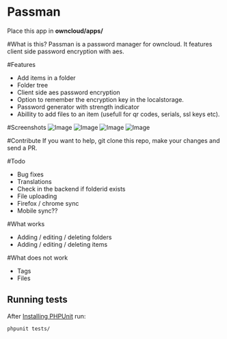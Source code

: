 # Passman
Place this app in **owncloud/apps/**

#What is this?
Passman is a password manager for owncloud.
It features client side password encryption with aes.

#Features
- Add items in a folder
- Folder tree
- Client side aes password encryption
- Option to remember the encryption key in the localstorage.
- Password generator with strength indicator
- Abillity to add files to an item (usefull for qr codes, serials, ssl keys etc).

#Screenshots
![Image](http://puu.sh/9NZUY/18d04fcb48.png)
![Image](http://puu.sh/9NZWv/a55c6e5da5.png)
![Image](http://puu.sh/9NZXr/3928a964a9.png)
![Image](http://puu.sh/9NZYh/f044d9f147.png)


#Contribute
If you want to help, git clone this repo, make your changes and send a PR.

#Todo
 - Bug fixes
 - Translations
 - Check in the backend if folderid exists
 - File uploading
 - Firefox / chrome sync
 - Mobile sync??
 
#What works
- Adding / editing / deleting folders
- Adding / editing / deleting items

#What does not work
- Tags
- Files
## Running tests
After [Installing PHPUnit](http://phpunit.de/getting-started.html) run:

    phpunit tests/
